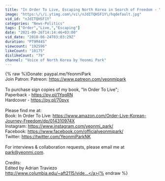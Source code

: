 ```yaml
---
title: "In Order To Live, Escaping North Korea in Search of Freedom - Yeonmi Park"
image: "https:\/\/i.ytimg.com\/vi\/nJdITQHSF1Y\/hqdefault.jpg"
vid_id: "nJdITQHSF1Y"
categories: "News-Politics"
tags: ["Order","Live,","Escaping"]
date: "2021-09-26T14:14:46+03:00"
vid_date: "2018-06-24T03:03:29Z"
duration: "PT9M44S"
viewcount: "192596"
likeCount: "10175"
dislikeCount: "79"
channel: "Voice of North Korea by Yeonmi Park"
---
```

{% raw %}Donate:  paypal.me/YeonmiPark<br />Join Patron: Patreon: <a rel="nofollow" target="blank" href="https://www.patreon.com/yeonmipark">https://www.patreon.com/yeonmipark</a><br /><br />To purchase sign copies of my book, &quot;In Order To Live&quot;;<br />Paperback -  <a rel="nofollow" target="blank" href="https://py.pl/1YqqRN​">https://py.pl/1YqqRN​</a><br />Hardcover - <a rel="nofollow" target="blank" href="https://py.pl/70pvx">https://py.pl/70pvx</a><br /><br />Please find me at:<br />Book: In Order To Live: <a rel="nofollow" target="blank" href="https://www.amazon.com/Order-Live-Korean-Journey-Freedom/dp/014310974X">https://www.amazon.com/Order-Live-Korean-Journey-Freedom/dp/014310974X</a><br />Instagram: <a rel="nofollow" target="blank" href="https://www.instagram.com/yeonmi_park/">https://www.instagram.com/yeonmi_park/</a><br />Facebook: <a rel="nofollow" target="blank" href="https://www.facebook.com/officialyeonmipark/">https://www.facebook.com/officialyeonmipark/</a><br />Twitter:  <a rel="nofollow" target="blank" href="https://twitter.com/YeonmiParkNK">https://twitter.com/YeonmiParkNK</a><br /><br />For interviews &amp; collaboration requests, please email me at park@yeonmi.com.<br /><br />Credits: <br />Edited by Adrian Traviezo<br /><a rel="nofollow" target="blank" href="http://www.columbia.edu/~aft2115/vide...">http://www.columbia.edu/~aft2115/vide...</a>{% endraw %}
